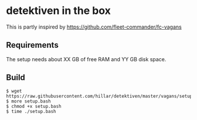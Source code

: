 # detektiven in the box

This is partly inspired by https://github.com/fleet-commander/fc-vagans

## Requirements

The setup needs about XX GB of free RAM and YY GB disk space.

## Build

```shell
$ wget https://raw.githubusercontent.com/hillar/detektiven/master/vagans/setup.bash
$ more setup.bash
$ chmod +x setup.bash
$ time ./setup.bash
```
